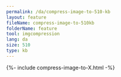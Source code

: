 ```yaml
---
permalink: /da/compress-image-to-510-kb
layout: feature
fileName: compress-image-to-510kb
folderName: feature
tool: imgcompression
lang: da
size: 510
type: kb
---
```


{%- include compress-image-to-X.html -%}
